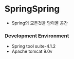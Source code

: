 # SpringSpring

* Spring의 모든것을 담아볼 공간


### Development Environment
* Spring tool suite-4.1.2
* Apache tomcat 9.0v
